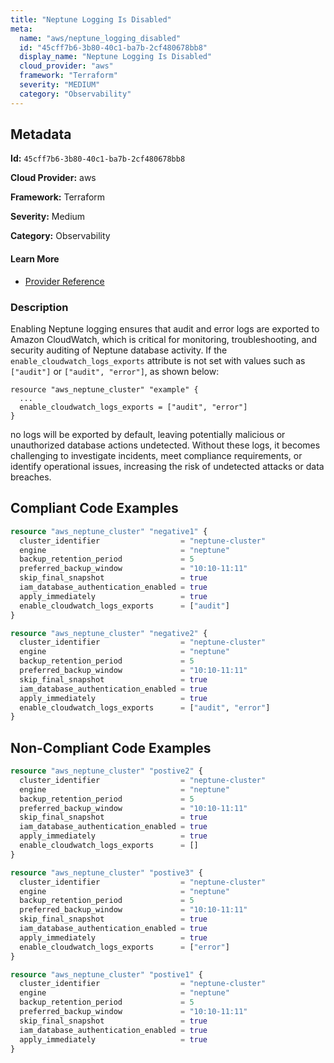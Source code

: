 ```yaml
---
title: "Neptune Logging Is Disabled"
meta:
  name: "aws/neptune_logging_disabled"
  id: "45cff7b6-3b80-40c1-ba7b-2cf480678bb8"
  display_name: "Neptune Logging Is Disabled"
  cloud_provider: "aws"
  framework: "Terraform"
  severity: "MEDIUM"
  category: "Observability"
---
```

## Metadata

**Id:** `45cff7b6-3b80-40c1-ba7b-2cf480678bb8`

**Cloud Provider:** aws

**Framework:** Terraform

**Severity:** Medium

**Category:** Observability

#### Learn More

 - [Provider Reference](https://registry.terraform.io/providers/hashicorp/aws/latest/docs/resources/neptune_cluster#enable_cloudwatch_logs_exports)

### Description

 Enabling Neptune logging ensures that audit and error logs are exported to Amazon CloudWatch, which is critical for monitoring, troubleshooting, and security auditing of Neptune database activity. If the `enable_cloudwatch_logs_exports` attribute is not set with values such as `["audit"]` or `["audit", "error"]`, as shown below:

```
resource "aws_neptune_cluster" "example" {
  ...
  enable_cloudwatch_logs_exports = ["audit", "error"]
}
```

no logs will be exported by default, leaving potentially malicious or unauthorized database actions undetected. Without these logs, it becomes challenging to investigate incidents, meet compliance requirements, or identify operational issues, increasing the risk of undetected attacks or data breaches.


## Compliant Code Examples
```terraform
resource "aws_neptune_cluster" "negative1" {
  cluster_identifier                  = "neptune-cluster"
  engine                              = "neptune"
  backup_retention_period             = 5
  preferred_backup_window             = "10:10-11:11"
  skip_final_snapshot                 = true
  iam_database_authentication_enabled = true
  apply_immediately                   = true
  enable_cloudwatch_logs_exports      = ["audit"]
}

resource "aws_neptune_cluster" "negative2" {
  cluster_identifier                  = "neptune-cluster"
  engine                              = "neptune"
  backup_retention_period             = 5
  preferred_backup_window             = "10:10-11:11"
  skip_final_snapshot                 = true
  iam_database_authentication_enabled = true
  apply_immediately                   = true
  enable_cloudwatch_logs_exports      = ["audit", "error"]
}

```
## Non-Compliant Code Examples
```terraform
resource "aws_neptune_cluster" "postive2" {
  cluster_identifier                  = "neptune-cluster"
  engine                              = "neptune"
  backup_retention_period             = 5
  preferred_backup_window             = "10:10-11:11"
  skip_final_snapshot                 = true
  iam_database_authentication_enabled = true
  apply_immediately                   = true
  enable_cloudwatch_logs_exports      = []
}

```

```terraform
resource "aws_neptune_cluster" "postive3" {
  cluster_identifier                  = "neptune-cluster"
  engine                              = "neptune"
  backup_retention_period             = 5
  preferred_backup_window             = "10:10-11:11"
  skip_final_snapshot                 = true
  iam_database_authentication_enabled = true
  apply_immediately                   = true
  enable_cloudwatch_logs_exports      = ["error"]
}

```

```terraform
resource "aws_neptune_cluster" "postive1" {
  cluster_identifier                  = "neptune-cluster"
  engine                              = "neptune"
  backup_retention_period             = 5
  preferred_backup_window             = "10:10-11:11"
  skip_final_snapshot                 = true
  iam_database_authentication_enabled = true
  apply_immediately                   = true
}

```